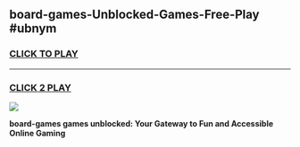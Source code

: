 
## board-games-Unblocked-Games-Free-Play #ubnym
<h3>
<a href="https://us.freeplayer.one?title=board-games&ref=9M">CLICK TO PLAY</a></h3>
<hr>

<h3>
<a href="https://us.freeplayer.one?title=board-games&ref=9M">CLICK 2 PLAY</a>
  
</h3>

<a href="https://us.freeplayer.one?title=board-games&ref=9M"><img src="https://clearcache.store/games.png"></a>


**board-games games unblocked: Your Gateway to Fun and Accessible Online Gaming**
